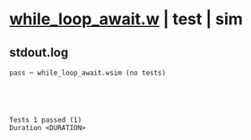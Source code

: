 # [while_loop_await.w](../../../../../examples/tests/valid/while_loop_await.w) | test | sim

## stdout.log
```log
pass ─ while_loop_await.wsim (no tests)
 




Tests 1 passed (1) 
Duration <DURATION>

```

